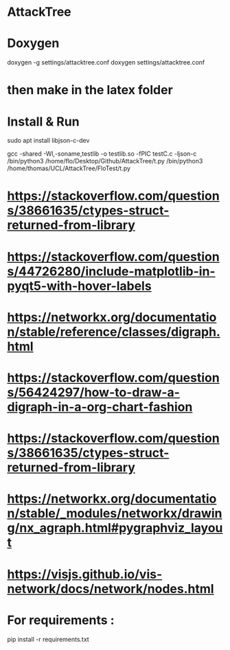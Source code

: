 # AttackTree

# Doxygen
doxygen -g settings/attacktree.conf
doxygen settings/attacktree.conf

# then make in the latex folder

# Install & Run

sudo apt install libjson-c-dev

gcc -shared -Wl,-soname,testlib -o testlib.so -fPIC testC.c -ljson-c
/bin/python3 /home/flo/Desktop/Github/AttackTree/t.py
/bin/python3 /home/thomas/UCL/AttackTree/FloTest/t.py

# https://stackoverflow.com/questions/38661635/ctypes-struct-returned-from-library

# https://stackoverflow.com/questions/44726280/include-matplotlib-in-pyqt5-with-hover-labels
# https://networkx.org/documentation/stable/reference/classes/digraph.html
# https://stackoverflow.com/questions/56424297/how-to-draw-a-digraph-in-a-org-chart-fashion
# https://stackoverflow.com/questions/38661635/ctypes-struct-returned-from-library

# https://networkx.org/documentation/stable/_modules/networkx/drawing/nx_agraph.html#pygraphviz_layout
# https://visjs.github.io/vis-network/docs/network/nodes.html



# For requirements :
pip install -r requirements.txt